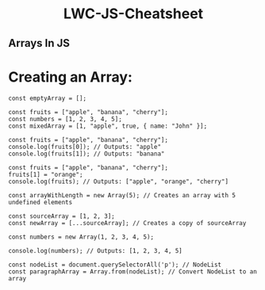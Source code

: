 <div align="center"> <h1>LWC-JS-Cheatsheet</h1></div>

## Arrays In JS

# Creating an Array:

```
const emptyArray = [];
```

```
const fruits = ["apple", "banana", "cherry"];
const numbers = [1, 2, 3, 4, 5];
const mixedArray = [1, "apple", true, { name: "John" }];
```

```
const fruits = ["apple", "banana", "cherry"];
console.log(fruits[0]); // Outputs: "apple"
console.log(fruits[1]); // Outputs: "banana"
```

```
const fruits = ["apple", "banana", "cherry"];
fruits[1] = "orange";
console.log(fruits); // Outputs: ["apple", "orange", "cherry"]
```
```
const arrayWithLength = new Array(5); // Creates an array with 5 undefined elements
```
```
const sourceArray = [1, 2, 3];
const newArray = [...sourceArray]; // Creates a copy of sourceArray
```
```
const numbers = new Array(1, 2, 3, 4, 5);

console.log(numbers); // Outputs: [1, 2, 3, 4, 5]
```
````
const nodeList = document.querySelectorAll('p'); // NodeList
const paragraphArray = Array.from(nodeList); // Convert NodeList to an array
````
